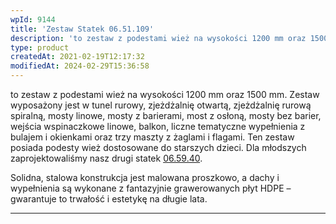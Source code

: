 ```yaml
---
wpId: 9144
title: 'Zestaw Statek 06.51.109'
description: 'to zestaw z podestami wież na wysokości 1200 mm oraz 1500 mm. Zestaw wyposażony jest w tunel rurowy, zjeżdżalnię otwartą, zjeżdżalnię rurową spiralną, mosty linowe, mosty z barierami, most z osłoną, mosty bez barier, wejścia wspinaczkowe linowe, balkon, liczne tematyczne wypełnienia z bulajem i okienkami oraz trzy maszty z żaglami i flagami. Ten zestaw posiada ...'
type: product
createdAt: 2021-02-19T12:17:32
modifiedAt: 2024-02-29T15:36:58
---
```



to zestaw z podestami wież na wysokości 1200 mm oraz 1500 mm. Zestaw wyposażony jest w tunel rurowy, zjeżdżalnię otwartą, zjeżdżalnię rurową spiralną, mosty linowe, mosty z barierami, most z osłoną, mosty bez barier, wejścia wspinaczkowe linowe, balkon, liczne tematyczne wypełnienia z bulajem i okienkami oraz trzy maszty z żaglami i flagami. Ten zestaw posiada podesty wież dostosowane do starszych dzieci. Dla młodszych zaprojektowaliśmy nasz drugi statek [06.59.40](https://comes.pl/p/zestaw-modulowy-06-59-40/).

Solidna, stalowa konstrukcja jest malowana proszkowo, a dachy i wypełnienia są wykonane z fantazyjnie grawerowanych płyt HDPE – gwarantuje to trwałość i estetykę na długie lata.

* * *